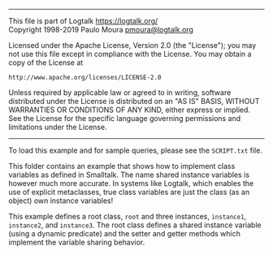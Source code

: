 ________________________________________________________________________

This file is part of Logtalk <https://logtalk.org/>  
Copyright 1998-2019 Paulo Moura <pmoura@logtalk.org>

Licensed under the Apache License, Version 2.0 (the "License");
you may not use this file except in compliance with the License.
You may obtain a copy of the License at

    http://www.apache.org/licenses/LICENSE-2.0

Unless required by applicable law or agreed to in writing, software
distributed under the License is distributed on an "AS IS" BASIS,
WITHOUT WARRANTIES OR CONDITIONS OF ANY KIND, either express or implied.
See the License for the specific language governing permissions and
limitations under the License.
________________________________________________________________________


To load this example and for sample queries, please see the `SCRIPT.txt` file.

This folder contains an example that shows how to implement class variables 
as defined in Smalltalk. The name shared instance variables is however much
more accurate. In systems like Logtalk, which enables the use of explicit 
metaclasses, true class variables are just the class (as an object) own 
instance variables!

This example defines a root class, `root` and three instances, `instance1`, 
`instance2`, and `instance3`. The root class defines a shared instance variable 
(using a dynamic predicate) and the setter and getter methods which implement 
the variable sharing behavior.
